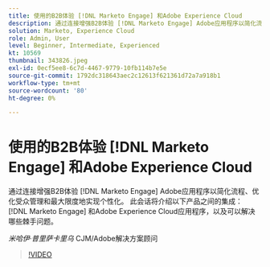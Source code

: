 ```yaml
---
title: 使用的B2B体验 [!DNL Marketo Engage] 和Adobe Experience Cloud
description: 通过连接增强B2B体验 [!DNL Marketo Engage] Adobe应用程序以简化流程、优化受众管理和最大限度地实现个性化。
solution: Marketo, Experience Cloud
role: Admin, User
level: Beginner, Intermediate, Experienced
kt: 10569
thumbnail: 343826.jpeg
exl-id: 0ecf5ee8-6c7d-4467-9779-10fb114b7e5e
source-git-commit: 1792dc318643aec2c12613f621361d72a7a918b1
workflow-type: tm+mt
source-wordcount: '80'
ht-degree: 0%

---
```


# 使用的B2B体验 [!DNL Marketo Engage] 和Adobe Experience Cloud

通过连接增强B2B体验 [!DNL Marketo Engage] Adobe应用程序以简化流程、优化受众管理和最大限度地实现个性化。 此会话将介绍以下产品之间的集成： [!DNL Marketo Engage] 和Adobe Experience Cloud应用程序，以及可以解决哪些棘手问题。

*米哈伊·普里萨卡里乌* CJM/Adobe解决方案顾问

>[!VIDEO](https://video.tv.adobe.com/v/343826/?quality=12&learn=on)
